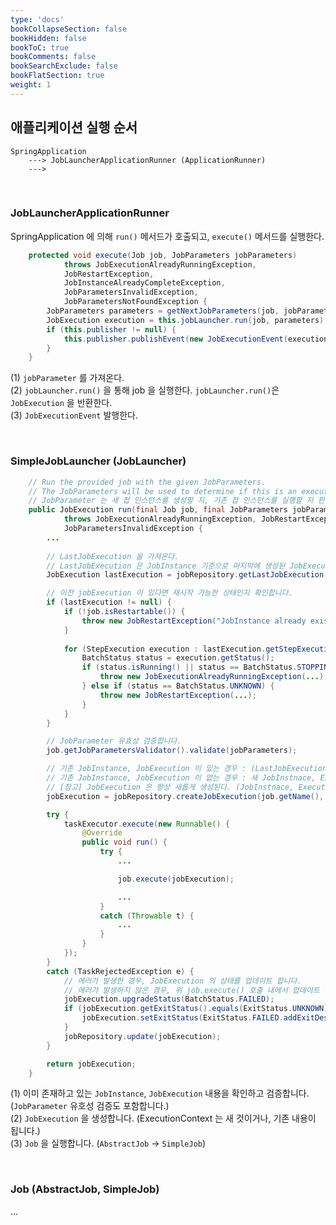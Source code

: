 ```yaml
---
type: 'docs'
bookCollapseSection: false
bookHidden: false
bookToC: true
bookComments: false
bookSearchExclude: false
bookFlatSection: true
weight: 1
---
```


## 애플리케이션 실행 순서

```
SpringApplication 
    ---> JobLauncherApplicationRunner (ApplicationRunner)
    ---> 
```

<br>

### JobLauncherApplicationRunner

SpringApplication 에 의해 `run()` 메서드가 호출되고, `execute()` 메서드를 실행한다.

```java
    protected void execute(Job job, JobParameters jobParameters)
            throws JobExecutionAlreadyRunningException, 
            JobRestartException, 
            JobInstanceAlreadyCompleteException,
            JobParametersInvalidException, 
            JobParametersNotFoundException {
        JobParameters parameters = getNextJobParameters(job, jobParameters); // (1)
        JobExecution execution = this.jobLauncher.run(job, parameters); // (2)
        if (this.publisher != null) {
            this.publisher.publishEvent(new JobExecutionEvent(execution)); // (3)
        }
    }
```

(1) `jobParameter` 를 가져온다. <br>
(2) `jobLauncher.run()` 을 통해 job 을 실행한다. `jobLauncher.run()`은 `JobExecution` 을 반환한다. <br>
(3) `JobExecutionEvent` 발행한다. <br>

<br>

### SimpleJobLauncher (JobLauncher)

```java
    // Run the provided job with the given JobParameters. 
    // The JobParameters will be used to determine if this is an execution of an existing job instance, or if a new one should be created.
    // JobParameter 는 새 잡 인스턴스를 생성할 지, 기존 잡 인스턴스를 실행할 지 판단하기 위해 사용된다.
    public JobExecution run(final Job job, final JobParameters jobParameters)
			throws JobExecutionAlreadyRunningException, JobRestartException, JobInstanceAlreadyCompleteException,
			JobParametersInvalidException {
        ...
		
        // LastJobExecution 을 가져온다.
        // LastJobExecution 은 JobInstance 기준으로 마지막에 생성된 JobExecution 을 의미한다.
        JobExecution lastExecution = jobRepository.getLastJobExecution(job.getName(), jobParameters);

		// 이전 jobExecution 이 있다면 재시작 가능한 상태인지 확인합니다.
		if (lastExecution != null) {
			if (!job.isRestartable()) {
				throw new JobRestartException("JobInstance already exists and is not restartable");
			}
            
			for (StepExecution execution : lastExecution.getStepExecutions()) {
				BatchStatus status = execution.getStatus();
				if (status.isRunning() || status == BatchStatus.STOPPING) {
					throw new JobExecutionAlreadyRunningException(...);
				} else if (status == BatchStatus.UNKNOWN) {
					throw new JobRestartException(...);
				}
			}
		}

		// JobParameter 유효성 검증합니다.
		job.getJobParametersValidator().validate(jobParameters);

		// 기존 JobInstance, JobExecution 이 있는 경우 : (LastJobExecution의) ExecutionContext 사용합니다.
		// 기존 JobInstance, JobExecution 이 없는 경우 : 새 JobInstnace, ExecutionContext 를 생성합니다.
		// [참고] JobExecution 은 항상 새롭게 생성된다. (JobInstnace, ExecutionContext 내용이 달라지는 것이다.)
		jobExecution = jobRepository.createJobExecution(job.getName(), jobParameters);

		try {
			taskExecutor.execute(new Runnable() {
				@Override
				public void run() {
					try {
						...

						job.execute(jobExecution);

						...
					}
					catch (Throwable t) {
						...
					}
				}
			});
		}
		catch (TaskRejectedException e) {
			// 에러가 발생한 경우, JobExecution 의 상태를 업데이트 합니다.
			// 에러가 발생하지 않은 경우, 위 job.execute() 호출 내에서 업데이트 됩니다.
			jobExecution.upgradeStatus(BatchStatus.FAILED);
			if (jobExecution.getExitStatus().equals(ExitStatus.UNKNOWN)) {
				jobExecution.setExitStatus(ExitStatus.FAILED.addExitDescription(e));
			}
			jobRepository.update(jobExecution);
		}

		return jobExecution;
	}
```

(1) 이미 존재하고 있는 `JobInstance`, `JobExecution` 내용을 확인하고 검증합니다. (`JobParameter` 유호성 검증도 포함합니다.) <br>
(2) `JobExecution` 을 생성합니다. (ExecutionContext 는 새 것이거나, 기존 내용이 됩니다.) <br>
(3) `Job` 을 실행합니다. (`AbstractJob` -> `SimpleJob`)<br>

<br>

### Job (AbstractJob, SimpleJob)

...